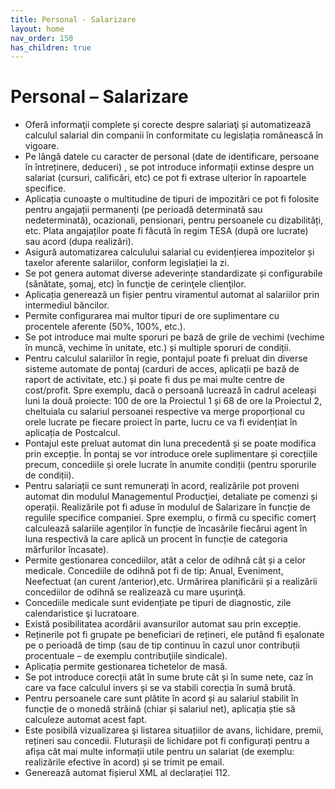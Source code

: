 ```yaml
---
title: Personal - Salarizare
layout: home
nav_order: 150
has_children: true
---
```


# Personal – Salarizare

- Oferă informaţii complete şi corecte despre salariaţi și automatizează calculul salarial din companii în conformitate cu legislația românească în vigoare.
- Pe lângă datele cu caracter de personal (date de identificare, persoane în întreținere, deduceri) , se pot introduce informații extinse despre un salariat (cursuri, calificări, etc) ce pot fi extrase ulterior în rapoartele specifice.
- Aplicația cunoaște o multitudine de tipuri de impozitări ce pot fi folosite pentru angajații permanenți (pe perioadă determinată sau nedeterminată), ocazionali, pensionari, pentru persoanele cu dizabilități, etc. Plata angajaților poate fi făcută în regim TESA (după ore lucrate) sau acord (dupa realizări).
- Asigură automatizarea calculului salarial cu evidențierea impozitelor și taxelor aferente salariilor, conform legislației la zi.
- Se pot genera automat diverse adeverințe standardizate și configurabile (sănătate, șomaj, etc) în funcţie de cerinţele clienţilor.
- Aplicația generează un fișier pentru viramentul automat al salariilor prin intermediul băncilor.
- Permite configurarea mai multor tipuri de ore suplimentare cu procentele aferente (50%, 100%, etc.).
- Se pot introduce mai multe sporuri pe bază de grile de vechimi (vechime în muncă, vechime în unitate, etc.) și multiple sporuri de condiții.
- Pentru calculul salariilor în regie, pontajul poate fi preluat din diverse sisteme automate de pontaj (carduri de acces, aplicații pe bază de raport de activitate, etc.) și poate fi dus pe mai multe centre de cost/profit. Spre exemplu, dacă o persoană lucrează în cadrul aceleași luni la două proiecte: 100 de ore la Proiectul 1 și 68 de ore la Proiectul 2, cheltuiala cu salariul persoanei respective va merge proporțional cu orele lucrate pe fiecare proiect în parte, lucru ce va fi evidențiat în aplicația de Postcalcul.
- Pontajul este preluat automat din luna precedentă și se poate modifica prin excepție. În pontaj se vor introduce orele suplimentare și corecțiile precum, concediile și orele lucrate în anumite condiții (pentru sporurile de condiții).
- Pentru salariații ce sunt remunerați în acord, realizările pot proveni automat din modulul Managementul Producţiei, detaliate pe comenzi și operații. Realizările pot fi aduse în modulul de Salarizare în funcție de regulile specifice companiei. Spre exemplu, o firmă cu specific comerț calculează salariile agenților în funcție de încasările fiecărui agent în luna respectivă la care aplică un procent în funcție de categoria mărfurilor încasate).
- Permite gestionarea concediilor, atât a celor de odihnă cât și a celor medicale. Concediile de odihnă pot fi de tip: Anual, Eveniment, Neefectuat (an curent /anterior),etc. Urmărirea planificării și a realizării concediilor de odihnă se realizează cu mare uşurinţă.
- Concediile medicale sunt evidențiate pe tipuri de diagnostic, zile calendaristice şi lucratoare.
- Există posibilitatea acordării avansurilor automat sau prin excepție.
- Reținerile pot fi grupate pe beneficiari de rețineri, ele putând fi eșalonate pe o perioadă de timp (sau de tip continuu în cazul unor contribuții procentuale – de exemplu contribuţiile sindicale).
- Aplicația permite gestionarea tichetelor de masă.
- Se pot introduce corecții atât în sume brute cât și în sume nete, caz în care va face calculul invers și se va stabili corecția în sumă brută.
- Pentru persoanele care sunt plătite în acord și au salariul stabilit în funcție de o monedă străină (chiar și salariul net), aplicația știe să calculeze automat acest fapt.
- Este posibilă vizualizarea şi listarea situațiilor de avans, lichidare, premii, rețineri sau concedii. Fluturașii de lichidare pot fi configurați pentru a afișa cât mai multe informații utile pentru un salariat (de exemplu: realizările efective în acord) și se trimit pe email.
- Generează automat fișierul XML al declarației 112.


